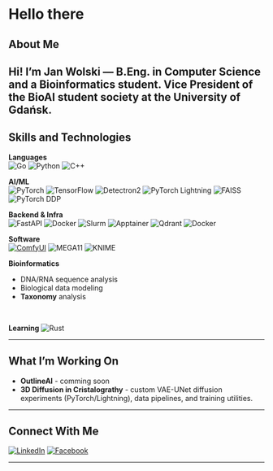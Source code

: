 # Hello there

## About Me
Hi! I’m **Jan Wolski** — B.Eng. in Computer Science and a Bioinformatics student. Vice President of the **BioAI** student society at the University of Gdańsk.
---

## Skills and Technologies

**Languages**  
![Go](https://img.shields.io/badge/Go-00ADD8?style=for-the-badge&logo=go&logoColor=white)
![Python](https://img.shields.io/badge/Python-3776AB?style=for-the-badge&logo=python&logoColor=white)
![C++](https://img.shields.io/badge/C++-00599C?style=for-the-badge&logo=cplusplus&logoColor=white)

**AI/ML**  
![PyTorch](https://img.shields.io/badge/PyTorch-EE4C2C?style=for-the-badge&logo=pytorch&logoColor=white)
![TensorFlow](https://img.shields.io/badge/TensorFlow-FF6F00?style=for-the-badge&logo=tensorflow&logoColor=white)
![Detectron2](https://img.shields.io/badge/Detectron2-20232A?style=for-the-badge&logo=pytorch&logoColor=white)
![PyTorch Lightning](https://img.shields.io/badge/PyTorch_Lightning-792EE5?style=for-the-badge&logo=pytorchlightning&logoColor=white)
![FAISS](https://img.shields.io/badge/FAISS-009688?style=for-the-badge)
![PyTorch DDP](https://img.shields.io/badge/PyTorch%20DDP-EE4C2C?style=for-the-badge&logo=pytorch&logoColor=white)

**Backend & Infra**  
![FastAPI](https://img.shields.io/badge/FastAPI-109989?style=for-the-badge&logo=fastapi&logoColor=white)
![Docker](https://img.shields.io/badge/Docker-2496ED?style=for-the-badge&logo=docker&logoColor=white)
![Slurm](https://img.shields.io/badge/SLURM-2E7D32?style=for-the-badge&logo=linux&logoColor=white)
![Apptainer](https://img.shields.io/badge/Apptainer-1E4C2E?style=for-the-badge)
![Qdrant](https://img.shields.io/badge/Qdrant-FF4D4D?style=for-the-badge&logo=qdrant&logoColor=white)
![Docker](https://img.shields.io/badge/Docker-2496ED?style=for-the-badge&logo=docker&logoColor=white)

**Software**  
[![ComfyUI](https://img.shields.io/badge/ComfyUI-informational?style=for-the-badge)](https://github.com/comfyanonymous/ComfyUI)
![MEGA11](https://img.shields.io/badge/MEGA11-00599C?style=for-the-badge)
![KNIME](https://img.shields.io/badge/KNIME-informational?style=for-the-badge&logo=knime&logoColor=black)

**Bioinformatics**  
* DNA/RNA sequence analysis  
* Biological data modeling  
* **Taxonomy** analysis
<br>

**Learning** 
![Rust](https://img.shields.io/badge/Rust-000000?style=for-the-badge&logo=rust&logoColor=white)



---

## What I’m Working On
- **OutlineAI** - comming soon
- **3D Diffusion in Cristalograthy** - custom VAE-UNet diffusion experiments (PyTorch/Lightning), data pipelines, and training utilities.

---

## Connect With Me
[![LinkedIn](https://img.shields.io/badge/LinkedIn-%230077B5.svg?style=for-the-badge&logo=linkedin&logoColor=white)](https://www.linkedin.com/in/jan-wolski-a51619232/)
[![Facebook](https://img.shields.io/badge/Facebook-1877F2?style=for-the-badge&logo=facebook&logoColor=white)](https://www.facebook.com/Tezriem/)

---
